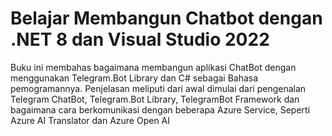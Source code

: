 # Belajar Membangun Chatbot dengan .NET 8 dan Visual Studio 2022
Buku ini membahas bagaimana membangun aplikasi ChatBot dengan menggunakan Telegram.Bot Library dan C# sebagai Bahasa pemogramannya. Penjelasan meliputi dari awal dimulai dari pengenalan Telegram ChatBot, Telegram.Bot Library, TelegramBot Framework dan bagaimana cara berkomunikasi dengan beberapa Azure Service, Seperti Azure AI Translator dan Azure Open AI
